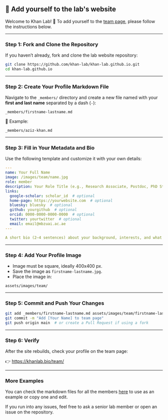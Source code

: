## 🧬 Add yourself to the lab's website

Welcome to Khan Lab! 🎉 To add yourself to the [team page](https://khanlab.bio/team/), please follow the instructions below.

---

### Step 1: Fork and Clone the Repository

If you haven’t already, fork and clone the lab website repository:

```bash
git clone https://github.com/khan-lab/khan-lab.github.io.git
cd khan-lab.github.io
```

---

### Step 2: Create Your Profile Markdown File

Navigate to the `_members/` directory and create a new file named with your **first and last name** separated by a dash (`-`):

```
_members/firstname-lastname.md
```

📌 Example:
```
_members/aziz-khan.md
```

---

### Step 3: Fill in Your Metadata and Bio

Use the following template and customize it with your own details:

```yaml
---
name: Your Full Name
image: /images/team/name.jpg
role: member
description: Your Role Title (e.g., Research Associate, Postdoc, PhD Student)
links:
  google-scholar: scholar_id  # optional
  home-page: https://yourwebsite.com  # optional
  bluesky: bluesky  # optional
  github: yourgithub  # optional
  orcid: 0000-0000-0000-0000  # optional
  twitter: yourtwitter  # optional
  email: email@mbzuai.ac.ae
---

A short bio (2–4 sentences) about your background, interests, and what you’re working on at the lab.
```

---

### Step 4: Add Your Profile Image

- Image must be square, ideally 400x400 px.
- Save the image as `firstname-lastname.jpg`.
- Place the image in:

```
assets/images/team/
```

---

### Step 5: Commit and Push Your Changes

```bash
git add _members/firstname-lastname.md assets/images/team/firstname-lastname.jpg
git commit -m "Add [Your Name] to team page"
git push origin main  # or create a Pull Request if using a fork
```

---

### Step 6: Verify

After the site rebuilds, check your profile on the team page:

👉 https://khanlab.bio/team/

---

### More Examples

You can check the markdown files for all the members [here](https://github.com/khan-lab/khan-lab.github.io/tree/main/_members) to use as an example or copy one and edit. 

If you run into any issues, feel free to ask a senior lab member or open an issue on the repository.
